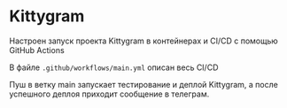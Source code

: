 #  Kittygram
Настроен запуск проекта Kittygram в контейнерах и CI/CD с помощью GitHub Actions

В файле `.github/workflows/main.yml` описан весь CI/CD

Пуш в ветку main запускает тестирование и деплой Kittygram, а после успешного деплоя приходит сообщение в телеграм.
